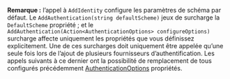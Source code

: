**Remarque :** l’appel à `AddIdentity` configure les paramètres de schéma par défaut. Le `AddAuthentication(string defaultScheme)` jeux de surcharge la `DefaultScheme` propriété ; et le `AddAuthentication(Action<AuthenticationOptions> configureOptions)` surcharge affecte uniquement les propriétés que vous définissez explicitement. Une de ces surcharges doit uniquement être appelée qu’une seule fois lors de l’ajout de plusieurs fournisseurs d’authentification. Les appels suivants à ce dernier ont la possibilité de remplacement de tous configurés précédemment [AuthenticationOptions](/dotnet/api/microsoft.aspnetcore.builder.authenticationoptions) propriétés.